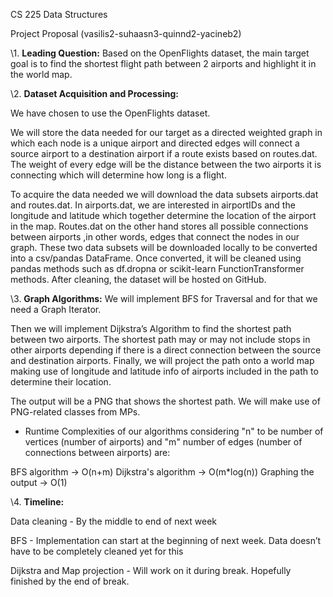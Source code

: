 
CS 225 Data Structures

Project Proposal (vasilis2-suhaasn3-quinnd2-yacineb2)

\1. **Leading Question:** Based on the OpenFlights dataset, the main target goal is to find the shortest flight path between 2 airports and highlight it in the world map.

\2. **Dataset Acquisition and Processing:**

We have chosen to use the OpenFlights dataset.

We will store the data needed for our target as a directed weighted graph in which each node is a unique airport and directed edges will connect a source airport to a destination airport if a route exists based on routes.dat.
The weight of every edge will be the distance between the two airports it is connecting which will determine how long is a flight.

To acquire the data needed we will download the data subsets airports.dat and routes.dat. In airports.dat,  we are interested in airportIDs and the longitude and latitude which together determine the location of the airport in the map. Routes.dat on the other hand stores all possible connections between airports ,in other words, edges that connect the nodes in our graph. These two data subsets will be downloaded locally to be converted into a csv/pandas DataFrame. Once converted, it will be cleaned using pandas methods such as df.dropna or scikit-learn FunctionTransformer methods. After cleaning, the dataset will be hosted on GitHub.

\3. **Graph Algorithms:** We will implement BFS for Traversal and for that we need a Graph Iterator.

Then we will implement Dijkstra’s Algorithm to find the shortest path between two airports. The shortest path may or may not include stops in other airports depending if there is a direct connection between the source and destination airports. Finally, we will project the path onto a world map making use of longitude and latitude info of airports included in the path to determine their location.

The output will be a PNG that shows the shortest path. We will make use of PNG-related classes from MPs.

* Runtime Complexities of our algorithms considering "n" to be number of vertices (number of airports) and "m" number of edges (number of connections between airports) are:  

BFS algorithm -> O(n+m)
Dijkstra's algorithm -> O(m*log(n))
Graphing the output -> O(1)


\4. **Timeline:**

Data cleaning - By the middle to end of next week

BFS - Implementation can start at the beginning of next week. Data doesn’t have to be completely cleaned yet for this

Dijkstra and Map projection - Will work on it during break. Hopefully finished by the end of break.



